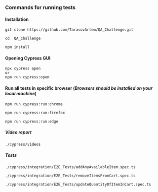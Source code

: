 ### Commands for running tests

#### Installation

 
    git clone https://github.com/TarasovArtem/QA_Challenge.git

    cd  QA_Challenge

    npm install


#### Opening Cypress GUI

    npx cypress open 
    or 
    npm run cypress:open


#### Run all tests in specific browser (***Browsers should be installed on your local machine***)

    npm run cypress:run:chrome

    npm run cypress:run:firefox

    npm run cypress:run:edge

##### Video report

    ./cypress/videos

##### Tests

    ./cypress/integration/E2E_Tests/addAnyAvailableItem.spec.ts

    ./cypress/integration/E2E_Tests/removeItemsFromCart.spec.ts

    ./cypress/integration/E2E_Tests/updateQuantityOfItemInCart.spec.ts

